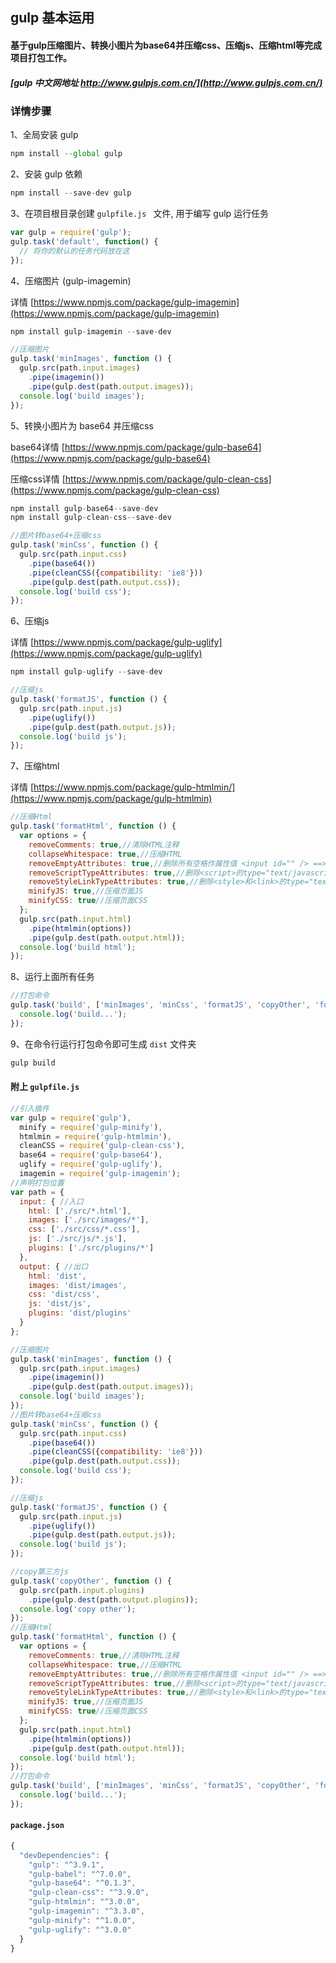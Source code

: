 ## gulp 基本运用
#### 基于gulp压缩图片、转换小图片为base64并压缩css、压缩js、压缩html等完成项目打包工作。

##### [gulp 中文网地址 http://www.gulpjs.com.cn/](http://www.gulpjs.com.cn/)

### 详情步骤
1、全局安装 gulp
```js
npm install --global gulp
```
2、安装 gulp 依赖
```js
npm install --save-dev gulp
```
3、在项目根目录创建 `gulpfile.js	` 文件, 用于编写 gulp 运行任务
```js
var gulp = require('gulp');
gulp.task('default', function() {
  // 将你的默认的任务代码放在这
});
```
4、压缩图片 (gulp-imagemin)

详情 [https://www.npmjs.com/package/gulp-imagemin](https://www.npmjs.com/package/gulp-imagemin)

```js
npm install gulp-imagemin --save-dev
```
```js
//压缩图片
gulp.task('minImages', function () {
  gulp.src(path.input.images)
    .pipe(imagemin())
    .pipe(gulp.dest(path.output.images));
  console.log('build images');
});
```


5、转换小图片为 base64 并压缩css

base64详情 [https://www.npmjs.com/package/gulp-base64](https://www.npmjs.com/package/gulp-base64)

压缩css详情 [https://www.npmjs.com/package/gulp-clean-css](https://www.npmjs.com/package/gulp-clean-css)
```js
npm install gulp-base64--save-dev
npm install gulp-clean-css--save-dev
```
```js
//图片转base64+压缩css
gulp.task('minCss', function () {
  gulp.src(path.input.css)
    .pipe(base64())
    .pipe(cleanCSS({compatibility: 'ie8'}))
    .pipe(gulp.dest(path.output.css));
  console.log('build css');
});
```

6、压缩js

详情 [https://www.npmjs.com/package/gulp-uglify](https://www.npmjs.com/package/gulp-uglify)

```js
npm install gulp-uglify --save-dev
```
```js
//压缩js
gulp.task('formatJS', function () {
  gulp.src(path.input.js)
    .pipe(uglify())
    .pipe(gulp.dest(path.output.js));
  console.log('build js');
});
```
7、压缩html

详情 [https://www.npmjs.com/package/gulp-htmlmin/](https://www.npmjs.com/package/gulp-htmlmin)

```js
//压缩Html
gulp.task('formatHtml', function () {
  var options = {
    removeComments: true,//清除HTML注释
    collapseWhitespace: true,//压缩HTML
    removeEmptyAttributes: true,//删除所有空格作属性值 <input id="" /> ==> <input />
    removeScriptTypeAttributes: true,//删除<script>的type="text/javascript"
    removeStyleLinkTypeAttributes: true,//删除<style>和<link>的type="text/css"
    minifyJS: true,//压缩页面JS
    minifyCSS: true//压缩页面CSS
  };
  gulp.src(path.input.html)
    .pipe(htmlmin(options))
    .pipe(gulp.dest(path.output.html));
  console.log('build html');
});
```

8、运行上面所有任务
```javascript
//打包命令
gulp.task('build', ['minImages', 'minCss', 'formatJS', 'copyOther', 'formatHtml'], function () {
  console.log('build...');
});

```
9、在命令行运行打包命令即可生成 `dist` 文件夹
```js
gulp build
```
#### 附上 `gulpfile.js`

```js
//引入插件
var gulp = require('gulp'),
  minify = require('gulp-minify'),
  htmlmin = require('gulp-htmlmin'),
  cleanCSS = require('gulp-clean-css'),
  base64 = require('gulp-base64'),
  uglify = require('gulp-uglify'),
  imagemin = require('gulp-imagemin');
//声明打包位置
var path = {
  input: { //入口
    html: ['./src/*.html'],
    images: ['./src/images/*'],
    css: ['./src/css/*.css'],
    js: ['./src/js/*.js'],
    plugins: ['./src/plugins/*']
  },
  output: { //出口
    html: 'dist',
    images: 'dist/images',
    css: 'dist/css',
    js: 'dist/js',
    plugins: 'dist/plugins'
  }
};

//压缩图片
gulp.task('minImages', function () {
  gulp.src(path.input.images)
    .pipe(imagemin())
    .pipe(gulp.dest(path.output.images));
  console.log('build images');
});
//图片转base64+压缩css
gulp.task('minCss', function () {
  gulp.src(path.input.css)
    .pipe(base64())
    .pipe(cleanCSS({compatibility: 'ie8'}))
    .pipe(gulp.dest(path.output.css));
  console.log('build css');
});

//压缩js
gulp.task('formatJS', function () {
  gulp.src(path.input.js)
    .pipe(uglify())
    .pipe(gulp.dest(path.output.js));
  console.log('build js');
});

//copy第三方js
gulp.task('copyOther', function () {
  gulp.src(path.input.plugins)
    .pipe(gulp.dest(path.output.plugins));
  console.log('copy other');
});
//压缩Html
gulp.task('formatHtml', function () {
  var options = {
    removeComments: true,//清除HTML注释
    collapseWhitespace: true,//压缩HTML
    removeEmptyAttributes: true,//删除所有空格作属性值 <input id="" /> ==> <input />
    removeScriptTypeAttributes: true,//删除<script>的type="text/javascript"
    removeStyleLinkTypeAttributes: true,//删除<style>和<link>的type="text/css"
    minifyJS: true,//压缩页面JS
    minifyCSS: true//压缩页面CSS
  };
  gulp.src(path.input.html)
    .pipe(htmlmin(options))
    .pipe(gulp.dest(path.output.html));
  console.log('build html');
});
//打包命令
gulp.task('build', ['minImages', 'minCss', 'formatJS', 'copyOther', 'formatHtml'], function () {
  console.log('build...');
});

```

#### `package.json`

```js
{
  "devDependencies": {
    "gulp": "^3.9.1",
    "gulp-babel": "^7.0.0",
    "gulp-base64": "^0.1.3",
    "gulp-clean-css": "^3.9.0",
    "gulp-htmlmin": "^3.0.0",
    "gulp-imagemin": "^3.3.0",
    "gulp-minify": "^1.0.0",
    "gulp-uglify": "^3.0.0"
  }
}
```
